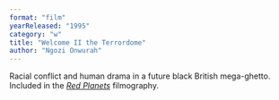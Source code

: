 ```yaml
---
format: "film"
yearReleased: "1995"
category: "w"
title: "Welcome II the Terrordome"
author: "Ngozi Onwurah"
---
```

Racial conflict and human drama in a future  black British mega-ghetto.
 
Included in the <a href="biblio.htm#Red Planets" style="font-style: italic">Red  Planets</a> filmography.
 